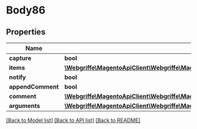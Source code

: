 # Body86

## Properties
Name | Type | Description | Notes
------------ | ------------- | ------------- | -------------
**capture** | **bool** |  | [optional] 
**items** | [**\Webgriffe\MagentoApiClient\Webgriffe\MagentoApiClient\Model\SalesDataInvoiceItemCreationInterface[]**](SalesDataInvoiceItemCreationInterface.md) |  | [optional] 
**notify** | **bool** |  | [optional] 
**appendComment** | **bool** |  | [optional] 
**comment** | [**\Webgriffe\MagentoApiClient\Webgriffe\MagentoApiClient\Model\SalesDataInvoiceCommentCreationInterface**](SalesDataInvoiceCommentCreationInterface.md) |  | [optional] 
**arguments** | [**\Webgriffe\MagentoApiClient\Webgriffe\MagentoApiClient\Model\SalesDataInvoiceCreationArgumentsInterface**](SalesDataInvoiceCreationArgumentsInterface.md) |  | [optional] 

[[Back to Model list]](../README.md#documentation-for-models) [[Back to API list]](../README.md#documentation-for-api-endpoints) [[Back to README]](../README.md)


